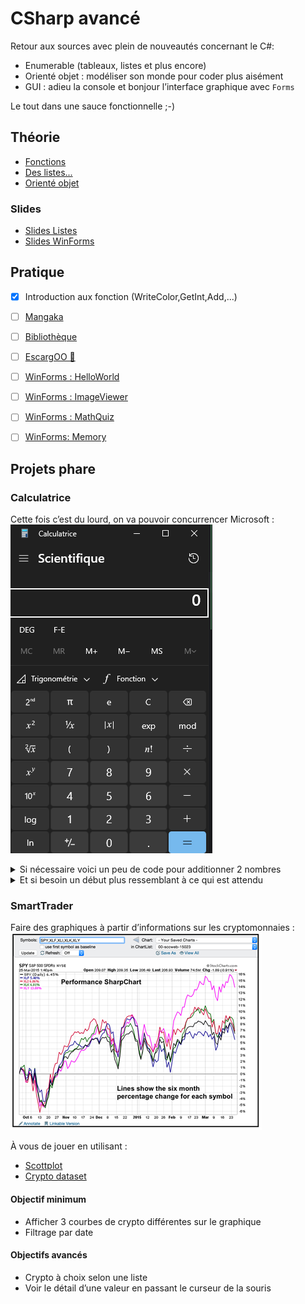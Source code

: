 # CSharp avancé

Retour aux sources avec plein de nouveautés concernant le C#:

- Enumerable (tableaux, listes et plus encore)
- Orienté objet : modéliser son monde pour coder plus aisément
- GUI : adieu la console et bonjour l’interface graphique avec `Forms`

Le tout dans une sauce fonctionnelle ;-)

## Théorie
- [Fonctions](../supports/csharp-fonctions.md)
- [Des listes...](../supports/csharp-list.md)
- [Orienté objet](../supports/csharp-oo.md)

### Slides
- [Slides Listes](https://jonathanmelly.github.io/msig24/slides/csharp2-list/)
- [Slides WinForms](https://jonathanmelly.github.io/msig24/slides/csharp2-forms/)

## Pratique
- [X] Introduction aux fonction (WriteColor,GetInt,Add,...)
- [ ] [Mangaka](../activites/mangaka/README.md)


- [ ] [Bibliothèque](../activites/mangaka/biblio.md)
- [ ] [EscargOO 🐌](../activites/snail/README.md)


- [ ] [WinForms : HelloWorld](https://learn.microsoft.com/fr-ch/visualstudio/ide/create-csharp-winform-visual-studio?toc=%2Fvisualstudio%2Fget-started%2Fcsharp%2Ftoc.json&bc=%2Fvisualstudio%2Fget-started%2Fcsharp%2Fbreadcrumb%2Ftoc.json&view=vs-2022&WT.mc_id=email&sharingId=B032694AB452ABFB)
- [ ] [WinForms : ImageViewer](https://learn.microsoft.com/fr-ch/visualstudio/get-started/csharp/tutorial-windows-forms-picture-viewer-layout?view=vs-2022)
- [ ] [WinForms : MathQuiz](https://learn.microsoft.com/fr-ch/visualstudio/get-started/csharp/tutorial-windows-forms-math-quiz-create-project-add-controls?view=vs-2022)
- [ ] [WinForms: Memory](https://learn.microsoft.com/fr-ch/visualstudio/get-started/csharp/tutorial-windows-forms-create-match-game?view=vs-2022)

## Projets phare

### Calculatrice
Cette fois c’est du lourd, on va pouvoir concurrencer Microsoft :
![calccsharp2.png](assets/calccsharp2.png)

<details>
<summary>Si nécessaire voici un peu de code pour additionner 2 nombres</summary>

# Création d'une Calculatrice Simple en C# Windows Forms

## 1. Structure de base
- Créez un nouveau projet Windows Forms dans Visual Studio
- Nommez-le "SimpleCalculator"

## 2. Design de l'interface utilisateur

Les éléments nécessaires sont :
- Une Form (fenêtre principale)
- Deux TextBox pour les nombres
- Un Button pour l'addition
- Un Label pour afficher le résultat

### Configuration des propriétés

```csharp
// Form
this.Text = "Calculatrice Simple"; // Titre de la fenêtre
this.Size = new Size(300, 200);    // Taille de la fenêtre

// TextBox pour le premier nombre
private TextBox firstNumberTextBox;
firstNumberTextBox.Location = new Point(20, 20);
firstNumberTextBox.Size = new Size(100, 20);
firstNumberTextBox.Name = "firstNumberTextBox";

// TextBox pour le deuxième nombre
private TextBox secondNumberTextBox;
secondNumberTextBox.Location = new Point(20, 50);
secondNumberTextBox.Size = new Size(100, 20);
secondNumberTextBox.Name = "secondNumberTextBox";

// Button pour l'addition
private Button addButton;
addButton.Text = "+";
addButton.Location = new Point(130, 35);
addButton.Size = new Size(50, 23);
addButton.Name = "addButton";

// Label pour le résultat
private Label resultLabel;
resultLabel.Text = "Résultat : ";
resultLabel.Location = new Point(20, 90);
resultLabel.Size = new Size(200, 20);
resultLabel.Name = "resultLabel";
```

## 3. Code de la logique

```csharp
public partial class Form1 : Form
{
    // Déclaration des variables globales
    private TextBox firstNumberTextBox;
    private TextBox secondNumberTextBox;
    private Button addButton;
    private Label resultLabel;

    public Form1()
    {
        InitializeComponent();
        InitializeUI();
    }

    private void InitializeUI()
    {
        // Configuration de la fenêtre
        this.Text = "Calculatrice Simple";
        this.Size = new Size(300, 200);

        // Initialisation des contrôles
        // Premier TextBox
        firstNumberTextBox = new TextBox();
        firstNumberTextBox.Location = new Point(20, 20);
        firstNumberTextBox.Size = new Size(100, 20);
        this.Controls.Add(firstNumberTextBox);

        // Deuxième TextBox
        secondNumberTextBox = new TextBox();
        secondNumberTextBox.Location = new Point(20, 50);
        secondNumberTextBox.Size = new Size(100, 20);
        this.Controls.Add(secondNumberTextBox);

        // Bouton d'addition
        addButton = new Button();
        addButton.Text = "+";
        addButton.Location = new Point(130, 35);
        addButton.Size = new Size(50, 23);
        addButton.Click += new EventHandler(AddButton_Click); // Événement de clic
        this.Controls.Add(addButton);

        // Label de résultat
        resultLabel = new Label();
        resultLabel.Text = "Résultat : ";
        resultLabel.Location = new Point(20, 90);
        resultLabel.Size = new Size(200, 20);
        this.Controls.Add(resultLabel);
    }

    // Gestionnaire d'événement pour le bouton d'addition
    private void AddButton_Click(object sender, EventArgs e)
    {
        try
        {
            // Conversion des entrées en nombres
            double firstNumber = Convert.ToDouble(firstNumberTextBox.Text);
            double secondNumber = Convert.ToDouble(secondNumberTextBox.Text);

            // Calcul de la somme
            double result = firstNumber + secondNumber;

            // Affichage du résultat
            resultLabel.Text = $"Résultat : {result}";
        }
        catch (FormatException)
        {
            // Gestion des erreurs de format
            MessageBox.Show("Veuillez entrer des nombres valides", "Erreur",
                MessageBoxButtons.OK, MessageBoxIcon.Error);
        }
    }
}
```
</details>

<details>
<summary>Et si besoin un début plus ressemblant à ce qui est attendu</summary>

```csharp
using System;
using System.Windows.Forms;
using System.Drawing;

namespace WindowsCalculator
{
    public partial class CalculatorForm : Form
    {
        // Variables pour les calculs
        private double lastNumber = 0;
        private string currentOperator = "";
        private bool isNewNumber = true;

        // Constructeur
        public CalculatorForm()
        {
            InitializeComponents();
        }

        private void InitializeComponents()
        {
            // Configuration de la fenêtre principale
            this.Text = "Calculatrice";
            this.Size = new Size(300, 400);
            this.BackColor = Color.FromArgb(240, 240, 240);
            this.FormBorderStyle = FormBorderStyle.FixedSingle;
            this.MaximizeBox = false;

            // Création de l'écran d'affichage
            TextBox displayTextBox = new TextBox();
            displayTextBox.Size = new Size(260, 50);
            displayTextBox.Location = new Point(10, 10);
            displayTextBox.TextAlign = HorizontalAlignment.Right;
            displayTextBox.Font = new Font("Segoe UI", 20F);
            displayTextBox.Text = "0";
            displayTextBox.ReadOnly = true;
            this.Controls.Add(displayTextBox);

            // Création des boutons
            string[,] buttonTexts = new string[,] {
                { "CE", "C", "⌫", "÷" },
                { "7", "8", "9", "×" },
                { "4", "5", "6", "-" },
                { "1", "2", "3", "+" },
                { "±", "0", ".", "=" }
            };

            for (int row = 0; row < 5; row++)
            {
                for (int col = 0; col < 4; col++)
                {
                    Button btn = new Button();
                    btn.Size = new Size(60, 60);
                    btn.Location = new Point(10 + col * 70, 70 + row * 65);
                    btn.Text = buttonTexts[row, col];
                    btn.Font = new Font("Segoe UI", 12F);
                    btn.FlatStyle = FlatStyle.Flat;
                    
                    // Style des boutons
                    if (char.IsDigit(btn.Text[0]) || btn.Text == ".")
                    {
                        btn.BackColor = Color.White;
                    }
                    else if (btn.Text == "=")
                    {
                        btn.BackColor = Color.FromArgb(120, 162, 255);
                        btn.ForeColor = Color.White;
                    }
                    else
                    {
                        btn.BackColor = Color.FromArgb(230, 230, 230);
                    }

                    // Événements des boutons
                    btn.Click += (sender, e) =>
                    {
                        Button clickedButton = (Button)sender;
                        string buttonText = clickedButton.Text;

                        // Gestion des chiffres
                        if (char.IsDigit(buttonText[0]) || buttonText == ".")
                        {
                            if (isNewNumber)
                            {
                                displayTextBox.Text = buttonText;
                                isNewNumber = false;
                            }
                            else
                            {
                                if (displayTextBox.Text == "0" && buttonText != ".")
                                    displayTextBox.Text = buttonText;
                                else
                                    displayTextBox.Text += buttonText;
                            }
                        }
                        // Gestion des opérateurs
                        else if ("+-×÷".Contains(buttonText))
                        {
                            //TODO
                        }
                        // Gestion du égal
                        else if (buttonText == "=")
                        {
                            //TODO
                        }
                        // Gestion du clear
                        else if (buttonText == "C" || buttonText == "CE")
                        {
                            //TODO
                        }
                        // Gestion du backspace
                        else if (buttonText == "⌫")
                        {
                            //TODO
                        }
                        // Gestion du changement de signe
                        else if (buttonText == "±")
                        {
                            //TODO
                        }
                    };

                    this.Controls.Add(btn);
                }
            }
        }
    }
}
```
</details>

### SmartTrader
Faire des graphiques à partir d’informations sur les cryptomonnaies :
![trade.png](assets/trade.png)

À vous de jouer en utilisant :
- [Scottplot](https://scottplot.net/)
- [Crypto dataset](https://www.kaggle.com/datasets/kaushiksuresh147/top-10-cryptocurrencies-historical-dataset)

#### Objectif minimum
- Afficher 3 courbes de crypto différentes sur le graphique
- Filtrage par date

#### Objectifs avancés
- Crypto à choix selon une liste
- Voir le détail d’une valeur en passant le curseur de la souris